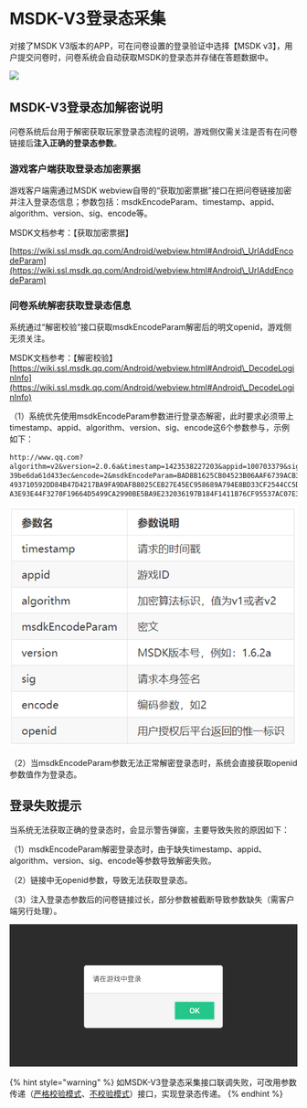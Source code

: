 # MSDK-V3登录态采集

对接了MSDK V3版本的APP，可在问卷设置的登录验证中选择【MSDK v3】，用户提交问卷时，问卷系统会自动获取MSDK的登录态并存储在答题数据中。

![](../.gitbook/assets/Snipaste\_2023-10-17\_10-51-05.png)

## MSDK-V3登录态加解密说明

问卷系统后台用于解密获取玩家登录态流程的说明，游戏侧仅需关注是否有在问卷链接后**注入正确的登录态参数**。

### 游戏客户端获取登录态加密票据

游戏客户端需通过MSDK webview自带的“获取加密票据”接口在把问卷链接加密并注入登录态信息；参数包括：msdkEncodeParam、timestamp、appid、algorithm、version、sig、encode等。

MSDK文档参考：【获取加密票据】

[https://wiki.ssl.msdk.qq.com/Android/webview.html#Android\_UrlAddEncodeParam](https://wiki.ssl.msdk.qq.com/Android/webview.html#Android\_UrlAddEncodeParam)



### **问卷系统解密获取登录态信息**

系统通过“解密校验”接口获取msdkEncodeParam解密后的明文openid，游戏侧无须关注。

MSDK文档参考：【解密校验】[https://wiki.ssl.msdk.qq.com/Android/webview.html#Android\_DecodeLoginInfo](https://wiki.ssl.msdk.qq.com/Android/webview.html#Android\_DecodeLoginInfo)

（1）系统优先使用msdkEncodeParam参数进行登录态解密，此时要求必须带上timestamp、appid、algorithm、version、sig、encode这6个参数参与，示例如下：

```
http://www.qq.com?algorithm=v2&version=2.0.6a&timestamp=1423538227203&appid=100703379&sig=427291da31b56b597
39be6da61d433ec&encode=2&msdkEncodeParam=BAD8B1625CB04523B06AAF6739ACB3CEA96F54393831AF5C6890E92EE61CF1A29F
493710592DD84B47D4217BA9FA9DAFB8025CEB27E45EC958689A794E8BD33CF2544CC5D00FCE03AEF7B23EE2BFCA4332F5D69547477
A3E93E44F3270F19664D5499CA2990BE5BA9E232036197B184F1411B76CF95537AC07E3D6A27F054AD3F26648B18554F9C1
```

![](<../.gitbook/assets/image (791).png>)

（2）当msdkEncodeParam参数无法正常解密登录态时，系统会直接获取openid参数值作为登录态。

## 登录失败提示

当系统无法获取正确的登录态时，会显示警告弹窗，主要导致失败的原因如下：

（1）msdkEncodeParam解密登录态时，由于缺失timestamp、appid、algorithm、version、sig、encode等参数导致解密失败。

（2）链接中无openid参数，导致无法获取登录态。

（3）注入登录态参数后的问卷链接过长，部分参数被截断导致参数缺失（需客户端另行处理）。

![登录失败](<../.gitbook/assets/image (301).png>)

{% hint style="warning" %}
如MSDK-V3登录态采集接口联调失败，可改用参数传递（[严格校验模式](https://imur.gitbook.io/help\_center/api-wen-dang/fei-msdk-deng-lu-tai-chuan-di-jie-kou)、[不校验模式](https://imur.gitbook.io/help\_center/api-wen-dang/can-shu-chuan-di-jie-kou-bu-xiao-yan-mo-shi)）接口，实现登录态传递。
{% endhint %}

